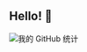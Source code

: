 ## Hello! 👋
![我的 GitHub 统计](https://github-readme-stats.vercel.app/api?username=cuc-chen&show_icons=true&theme=catppuccin_mocha)
<!--



Here are some ideas to get you started:

- 🔭 I’m currently working on ...
- 🌱 I’m currently learning ...
- 👯 I’m looking to collaborate on ...
- 🤔 I’m looking for help with ...
- 💬 Ask me about ...
- 📫 How to reach me: ...
- 😄 Pronouns: ...
- ⚡ Fun fact: ...
-->
